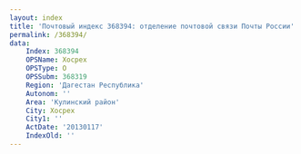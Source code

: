```yaml
---
layout: index
title: 'Почтовый индекс 368394: отделение почтовой связи Почты России'
permalink: /368394/
data:
    Index: 368394
    OPSName: Хосрех
    OPSType: О
    OPSSubm: 368319
    Region: 'Дагестан Республика'
    Autonom: ''
    Area: 'Кулинский район'
    City: Хосрех
    City1: ''
    ActDate: '20130117'
    IndexOld: ''
---
```

